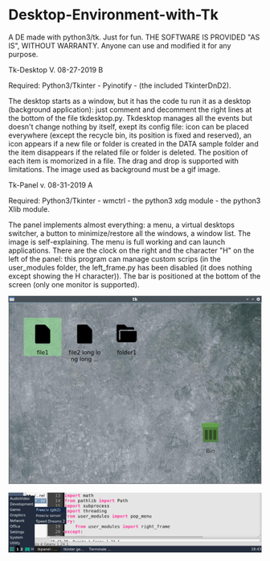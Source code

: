 # Desktop-Environment-with-Tk
A DE made with python3/tk. Just for fun.
THE SOFTWARE IS PROVIDED "AS IS", WITHOUT WARRANTY. Anyone can use and modified it for any purpose.

Tk-Desktop
V. 08-27-2019 B

Required: Python3/Tkinter - Pyinotify - (the included TkinterDnD2).

The desktop starts as a window, but it has the code tu run it as a desktop (background application): just comment and decomment the right lines at the bottom of the file tkdesktop.py. Tkdesktop manages all the events but doesn't change nothing by itself, exept its config file: icon can be placed everywhere (except the recycle bin, its position is fixed and reserved), an icon appears if a new file or folder is created in the DATA sample folder and the item disappears if the related file or folder is deleted. The position of each item is momorized in a file. The drag and drop is supported with limitations. The image used as background must be a gif image.

Tk-Panel
v. 08-31-2019 A

Required: Python3/Tkinter - wmctrl - the python3 xdg module - the python3 Xlib module.

The panel implements almost everything: a menu, a virtual desktops switcher, a button to minimize/restore all the windows, a window list. The image is self-explaining. The menu is full working and can launch applications. There are the clock on the right and the character "H" on the left of the panel: this program can manage custom scrips (in the user_modules folder, the left_frame.py has been disabled (it does nothing except showing the H character)). The bar is positioned at the bottom of the screen (only one monitor is supported).


![My image](https://github.com/frank038/Desktop-Environment-with-Tk/blob/master/img1.jpg)

![My image](https://github.com/frank038/Desktop-Environment-with-Tk/blob/master/img2.png)
